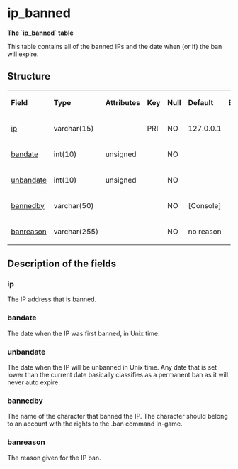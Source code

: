 # ip\_banned


**The \`ip\_banned\` table**

This table contains all of the banned IPs and the date when (or if) the ban will expire.

## Structure

<table>
<colgroup>
<col width="12%" />
<col width="12%" />
<col width="12%" />
<col width="12%" />
<col width="12%" />
<col width="12%" />
<col width="12%" />
<col width="12%" />
</colgroup>
<tbody>
<tr>
<td><p><strong>Field</strong></p></td>
<td><p><strong>Type</strong></p></td>
<td><p><strong>Attributes</strong></p></td>
<td><p><strong>Key</strong></p></td>
<td><p><strong>Null</strong></p></td>
<td><p><strong>Default</strong></p></td>
<td><p><strong>Extra</strong></p></td>
<td><p><strong>Comment</strong></p></td>
</tr>
<tr>
<td><p><a href="#ip">ip</a></p></td>
<td><p>varchar(15)</p></td>
<td><p> </p></td>
<td><p>PRI</p></td>
<td><p>NO</p></td>
<td><p>127.0.0.1</p></td>
<td><p> </p></td>
<td><p> </p></td>
</tr>
<tr>
<td><p><a href="#bandate">bandate</a></p></td>
<td><p>int(10)</p></td>
<td><p>unsigned</p></td>
<td><p> </p></td>
<td><p>NO</p></td>
<td><p> </p></td>
<td><p> </p></td>
<td><p> </p></td>
</tr>
<tr>
<td><p><a href="#unbandate">unbandate</a></p></td>
<td><p>int(10)</p></td>
<td><p>unsigned</p></td>
<td><p> </p></td>
<td><p>NO</p></td>
<td><p> </p></td>
<td><p> </p></td>
<td><p> </p></td>
</tr>
<tr>
<td><p><a href="#bannedby">bannedby</a></p></td>
<td><p>varchar(50)</p></td>
<td><p> </p></td>
<td><p> </p></td>
<td><p>NO</p></td>
<td><p>[Console]</p></td>
<td><p> </p></td>
<td><p> </p></td>
</tr>
<tr>
<td><p><a href="#banreason">banreason</a></p></td>
<td><p>varchar(255)</p></td>
<td><p> </p></td>
<td><p> </p></td>
<td><p>NO</p></td>
<td><p>no reason</p></td>
<td><p> </p></td>
<td><p> </p></td>
</tr>
</tbody>
</table>

## Description of the fields

### ip

The IP address that is banned.

### bandate

The date when the IP was first banned, in Unix time.

### unbandate

The date when the IP will be unbanned in Unix time. Any date that is set lower than the current date basically classifies as a permanent ban as it will never auto expire.

### bannedby

The name of the character that banned the IP. The character should belong to an account with the rights to the .ban command in-game.

### banreason

The reason given for the IP ban.
